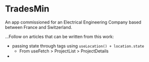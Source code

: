 # TradesMin
An app commissioned for an Electrical Engineering Company based between France and Switzerland.

...Follow on articles that can be written from this work:
- passing state through <Link> tags using ```useLocation() + location.state```
    - From useFetch > ProjectList > ProjectDetails
- 

